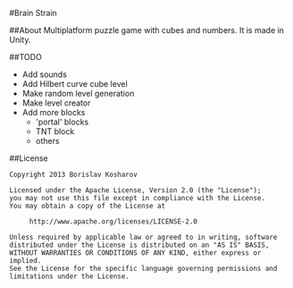 #Brain Strain

##About
Multiplatform puzzle game with cubes and numbers. It is made in Unity.

##TODO
- Add sounds
- Add Hilbert curve cube level
- Make random level generation
- Make level creator
- Add more blocks
  - 'portal' blocks
  - TNT block
  - others

##License
  ```
  Copyright 2013 Borislav Kosharov

  Licensed under the Apache License, Version 2.0 (the "License");
  you may not use this file except in compliance with the License.
  You may obtain a copy of the License at

       http://www.apache.org/licenses/LICENSE-2.0

  Unless required by applicable law or agreed to in writing, software
  distributed under the License is distributed on an "AS IS" BASIS,
  WITHOUT WARRANTIES OR CONDITIONS OF ANY KIND, either express or implied.
  See the License for the specific language governing permissions and
  limitations under the License.
  ```
